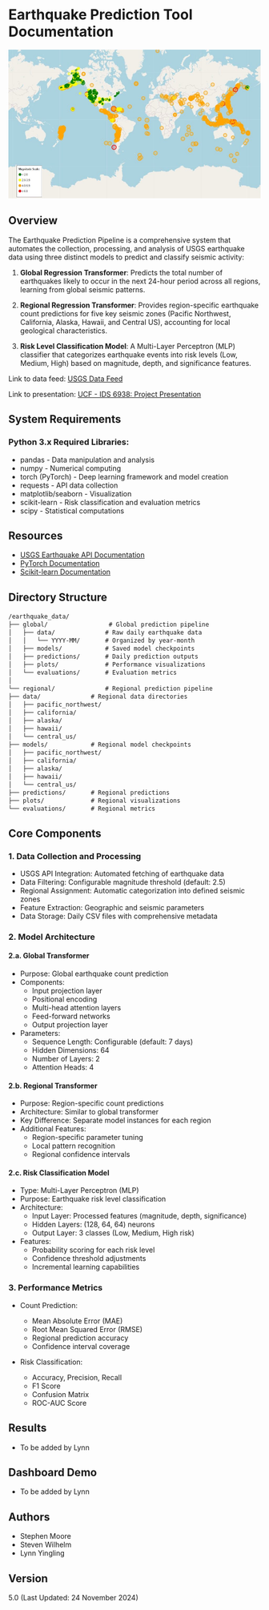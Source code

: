 # Earthquake Prediction Tool Documentation

![Dashboard Preview](map.jpg)

## Overview
The Earthquake Prediction Pipeline is a comprehensive system that automates the collection, processing, and analysis of USGS earthquake data using three distinct models to predict and classify seismic activity:

1. **Global Regression Transformer**: Predicts the total number of earthquakes likely to occur in the next 24-hour period across all regions, learning from global seismic patterns.

2. **Regional Regression Transformer**: Provides region-specific earthquake count predictions for five key seismic zones (Pacific Northwest, California, Alaska, Hawaii, and Central US), accounting for local geological characteristics.

3. **Risk Level Classification Model**: A Multi-Layer Perceptron (MLP) classifier that categorizes earthquake events into risk levels (Low, Medium, High) based on magnitude, depth, and significance features.

Link to data feed: [USGS Data Feed](https://earthquake.usgs.gov/earthquakes/feed/)

Link to presentation: [UCF - IDS 6938: Project Presentation](https://youtu.be/zfNhVhEp6Kg)

## System Requirements

### Python 3.x Required Libraries:
- pandas - Data manipulation and analysis
- numpy - Numerical computing
- torch (PyTorch) - Deep learning framework and model creation
- requests - API data collection
- matplotlib/seaborn - Visualization
- scikit-learn - Risk classification and evaluation metrics
- scipy - Statistical computations

## Resources
- [USGS Earthquake API Documentation](https://earthquake.usgs.gov/fdsnws/event/1/)
- [PyTorch Documentation](https://pytorch.org/docs/stable/index.html)
- [Scikit-learn Documentation](https://scikit-learn.org/stable/)

## Directory Structure

```
/earthquake_data/
├── global/                 # Global prediction pipeline
│   ├── data/              # Raw daily earthquake data
│   │   └── YYYY-MM/       # Organized by year-month
│   ├── models/            # Saved model checkpoints
│   ├── predictions/       # Daily prediction outputs
│   ├── plots/             # Performance visualizations
│   └── evaluations/       # Evaluation metrics
│
└── regional/              # Regional prediction pipeline
├── data/              # Regional data directories
│   ├── pacific_northwest/
│   ├── california/
│   ├── alaska/
│   ├── hawaii/
│   └── central_us/
├── models/            # Regional model checkpoints
│   ├── pacific_northwest/
│   ├── california/
│   ├── alaska/
│   ├── hawaii/
│   └── central_us/
├── predictions/       # Regional predictions
├── plots/             # Regional visualizations
└── evaluations/       # Regional metrics
```

## Core Components

### 1. Data Collection and Processing
- USGS API Integration: Automated fetching of earthquake data
- Data Filtering: Configurable magnitude threshold (default: 2.5)
- Regional Assignment: Automatic categorization into defined seismic zones
- Feature Extraction: Geographic and seismic parameters
- Data Storage: Daily CSV files with comprehensive metadata

### 2. Model Architecture

#### 2.a. Global Transformer
- Purpose: Global earthquake count prediction
- Components:
  - Input projection layer
  - Positional encoding
  - Multi-head attention layers
  - Feed-forward networks
  - Output projection layer
- Parameters:
  - Sequence Length: Configurable (default: 7 days)
  - Hidden Dimensions: 64
  - Number of Layers: 2
  - Attention Heads: 4

#### 2.b. Regional Transformer
- Purpose: Region-specific count predictions
- Architecture: Similar to global transformer
- Key Difference: Separate model instances for each region
- Additional Features:
  - Region-specific parameter tuning
  - Local pattern recognition
  - Regional confidence intervals

#### 2.c. Risk Classification Model
- Type: Multi-Layer Perceptron (MLP)
- Purpose: Earthquake risk level classification
- Architecture:
  - Input Layer: Processed features (magnitude, depth, significance)
  - Hidden Layers: (128, 64, 64) neurons
  - Output Layer: 3 classes (Low, Medium, High risk)
- Features:
  - Probability scoring for each risk level
  - Confidence threshold adjustments
  - Incremental learning capabilities

### 3. Performance Metrics
- Count Prediction:
  - Mean Absolute Error (MAE)
  - Root Mean Squared Error (RMSE)
  - Regional prediction accuracy
  - Confidence interval coverage

- Risk Classification:
  - Accuracy, Precision, Recall
  - F1 Score
  - Confusion Matrix
  - ROC-AUC Score

## Results 
- To be added by Lynn

## Dashboard Demo
- To be added by Lynn

## Authors
- Stephen Moore
- Steven Wilhelm
- Lynn Yingling

## Version
5.0 (Last Updated: 24 November 2024)

